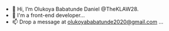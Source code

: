 - 👋 Hi, I’m Olukoya Babatunde Daniel @TheKLAW28.
- 👀 I'm a front-end developer...
- 📫 Drop a message at olukoyababatunde2020@gmail.com ...

<!---
TheKLAW28/TheKLAW28 is a ✨ special ✨ repository because its `README.md` (this file) appears on your GitHub profile.
You can click the Preview link to take a look at your changes.
--->
